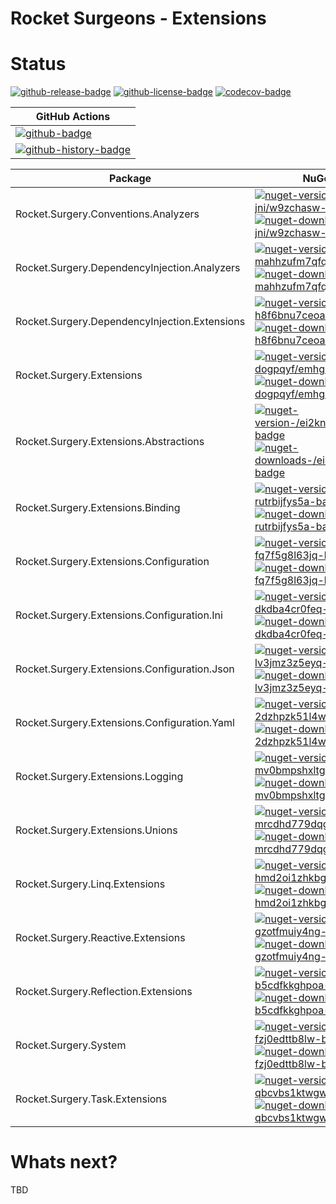 # Rocket Surgeons - Extensions

# Status

<!-- badges -->
[![github-release-badge]][github-release]
[![github-license-badge]][github-license]
[![codecov-badge]][codecov]
<!-- badges -->

<!-- history badges -->
| GitHub Actions |
| -------------- |
| [![github-badge]][github] |
| [![github-history-badge]][github] |
<!-- history badges -->

<!-- nuget packages -->
| Package | NuGet |
| ------- | ----- |
| Rocket.Surgery.Conventions.Analyzers | [![nuget-version-jni/w9zchasw-badge]![nuget-downloads-jni/w9zchasw-badge]][nuget-jni/w9zchasw] |
| Rocket.Surgery.DependencyInjection.Analyzers | [![nuget-version-mahhzufm7qfq-badge]![nuget-downloads-mahhzufm7qfq-badge]][nuget-mahhzufm7qfq] |
| Rocket.Surgery.DependencyInjection.Extensions | [![nuget-version-h8f6bnu7ceoa-badge]![nuget-downloads-h8f6bnu7ceoa-badge]][nuget-h8f6bnu7ceoa] |
| Rocket.Surgery.Extensions | [![nuget-version-dogpqyf/emhg-badge]![nuget-downloads-dogpqyf/emhg-badge]][nuget-dogpqyf/emhg] |
| Rocket.Surgery.Extensions.Abstractions | [![nuget-version-/ei2knddlveg-badge]![nuget-downloads-/ei2knddlveg-badge]][nuget-/ei2knddlveg] |
| Rocket.Surgery.Extensions.Binding | [![nuget-version-rutrbijfys5a-badge]![nuget-downloads-rutrbijfys5a-badge]][nuget-rutrbijfys5a] |
| Rocket.Surgery.Extensions.Configuration | [![nuget-version-fq7f5g8l63jq-badge]![nuget-downloads-fq7f5g8l63jq-badge]][nuget-fq7f5g8l63jq] |
| Rocket.Surgery.Extensions.Configuration.Ini | [![nuget-version-dkdba4cr0feq-badge]![nuget-downloads-dkdba4cr0feq-badge]][nuget-dkdba4cr0feq] |
| Rocket.Surgery.Extensions.Configuration.Json | [![nuget-version-lv3jmz3z5eyq-badge]![nuget-downloads-lv3jmz3z5eyq-badge]][nuget-lv3jmz3z5eyq] |
| Rocket.Surgery.Extensions.Configuration.Yaml | [![nuget-version-2dzhpzk51l4w-badge]![nuget-downloads-2dzhpzk51l4w-badge]][nuget-2dzhpzk51l4w] |
| Rocket.Surgery.Extensions.Logging | [![nuget-version-mv0bmpshxltg-badge]![nuget-downloads-mv0bmpshxltg-badge]][nuget-mv0bmpshxltg] |
| Rocket.Surgery.Extensions.Unions | [![nuget-version-mrcdhd779dqg-badge]![nuget-downloads-mrcdhd779dqg-badge]][nuget-mrcdhd779dqg] |
| Rocket.Surgery.Linq.Extensions | [![nuget-version-hmd2oi1zhkbg-badge]![nuget-downloads-hmd2oi1zhkbg-badge]][nuget-hmd2oi1zhkbg] |
| Rocket.Surgery.Reactive.Extensions | [![nuget-version-gzotfmuiy4ng-badge]![nuget-downloads-gzotfmuiy4ng-badge]][nuget-gzotfmuiy4ng] |
| Rocket.Surgery.Reflection.Extensions | [![nuget-version-b5cdfkkghpoa-badge]![nuget-downloads-b5cdfkkghpoa-badge]][nuget-b5cdfkkghpoa] |
| Rocket.Surgery.System | [![nuget-version-fzj0edttb8lw-badge]![nuget-downloads-fzj0edttb8lw-badge]][nuget-fzj0edttb8lw] |
| Rocket.Surgery.Task.Extensions | [![nuget-version-qbcvbs1ktwgw-badge]![nuget-downloads-qbcvbs1ktwgw-badge]][nuget-qbcvbs1ktwgw] |
<!-- nuget packages -->

# Whats next?

TBD

<!-- generated references -->
[github-release]: https://github.com/RocketSurgeonsGuild/Extensions/releases/latest
[github-release-badge]: https://img.shields.io/github/release/RocketSurgeonsGuild/Extensions.svg?logo=github&style=flat "Latest Release"
[github-license]: https://github.com/RocketSurgeonsGuild/Extensions/blob/master/LICENSE
[github-license-badge]: https://img.shields.io/github/license/RocketSurgeonsGuild/Extensions.svg?style=flat "License"
[codecov]: https://codecov.io/gh/RocketSurgeonsGuild/Extensions
[codecov-badge]: https://img.shields.io/codecov/c/github/RocketSurgeonsGuild/Extensions.svg?color=E03997&label=codecov&logo=codecov&logoColor=E03997&style=flat "Code Coverage"
[github]: https://github.com/RocketSurgeonsGuild/Extensions/actions?query=workflow%3Aci
[github-badge]: https://img.shields.io/github/workflow/status/RocketSurgeonsGuild/Extensions/ci.svg?label=github&logo=github&color=b845fc&logoColor=b845fc&style=flat "GitHub Actions Status"
[github-history-badge]: https://buildstats.info/github/chart/RocketSurgeonsGuild/Extensions?includeBuildsFromPullRequest=false "GitHub Actions History"
[nuget-jni/w9zchasw]: https://www.nuget.org/packages/Rocket.Surgery.Conventions.Analyzers/
[nuget-version-jni/w9zchasw-badge]: https://img.shields.io/nuget/v/Rocket.Surgery.Conventions.Analyzers.svg?color=004880&logo=nuget&style=flat-square "NuGet Version"
[nuget-downloads-jni/w9zchasw-badge]: https://img.shields.io/nuget/dt/Rocket.Surgery.Conventions.Analyzers.svg?color=004880&logo=nuget&style=flat-square "NuGet Downloads"
[nuget-mahhzufm7qfq]: https://www.nuget.org/packages/Rocket.Surgery.DependencyInjection.Analyzers/
[nuget-version-mahhzufm7qfq-badge]: https://img.shields.io/nuget/v/Rocket.Surgery.DependencyInjection.Analyzers.svg?color=004880&logo=nuget&style=flat-square "NuGet Version"
[nuget-downloads-mahhzufm7qfq-badge]: https://img.shields.io/nuget/dt/Rocket.Surgery.DependencyInjection.Analyzers.svg?color=004880&logo=nuget&style=flat-square "NuGet Downloads"
[nuget-h8f6bnu7ceoa]: https://www.nuget.org/packages/Rocket.Surgery.DependencyInjection.Extensions/
[nuget-version-h8f6bnu7ceoa-badge]: https://img.shields.io/nuget/v/Rocket.Surgery.DependencyInjection.Extensions.svg?color=004880&logo=nuget&style=flat-square "NuGet Version"
[nuget-downloads-h8f6bnu7ceoa-badge]: https://img.shields.io/nuget/dt/Rocket.Surgery.DependencyInjection.Extensions.svg?color=004880&logo=nuget&style=flat-square "NuGet Downloads"
[nuget-dogpqyf/emhg]: https://www.nuget.org/packages/Rocket.Surgery.Extensions/
[nuget-version-dogpqyf/emhg-badge]: https://img.shields.io/nuget/v/Rocket.Surgery.Extensions.svg?color=004880&logo=nuget&style=flat-square "NuGet Version"
[nuget-downloads-dogpqyf/emhg-badge]: https://img.shields.io/nuget/dt/Rocket.Surgery.Extensions.svg?color=004880&logo=nuget&style=flat-square "NuGet Downloads"
[nuget-/ei2knddlveg]: https://www.nuget.org/packages/Rocket.Surgery.Extensions.Abstractions/
[nuget-version-/ei2knddlveg-badge]: https://img.shields.io/nuget/v/Rocket.Surgery.Extensions.Abstractions.svg?color=004880&logo=nuget&style=flat-square "NuGet Version"
[nuget-downloads-/ei2knddlveg-badge]: https://img.shields.io/nuget/dt/Rocket.Surgery.Extensions.Abstractions.svg?color=004880&logo=nuget&style=flat-square "NuGet Downloads"
[nuget-rutrbijfys5a]: https://www.nuget.org/packages/Rocket.Surgery.Extensions.Binding/
[nuget-version-rutrbijfys5a-badge]: https://img.shields.io/nuget/v/Rocket.Surgery.Extensions.Binding.svg?color=004880&logo=nuget&style=flat-square "NuGet Version"
[nuget-downloads-rutrbijfys5a-badge]: https://img.shields.io/nuget/dt/Rocket.Surgery.Extensions.Binding.svg?color=004880&logo=nuget&style=flat-square "NuGet Downloads"
[nuget-fq7f5g8l63jq]: https://www.nuget.org/packages/Rocket.Surgery.Extensions.Configuration/
[nuget-version-fq7f5g8l63jq-badge]: https://img.shields.io/nuget/v/Rocket.Surgery.Extensions.Configuration.svg?color=004880&logo=nuget&style=flat-square "NuGet Version"
[nuget-downloads-fq7f5g8l63jq-badge]: https://img.shields.io/nuget/dt/Rocket.Surgery.Extensions.Configuration.svg?color=004880&logo=nuget&style=flat-square "NuGet Downloads"
[nuget-dkdba4cr0feq]: https://www.nuget.org/packages/Rocket.Surgery.Extensions.Configuration.Ini/
[nuget-version-dkdba4cr0feq-badge]: https://img.shields.io/nuget/v/Rocket.Surgery.Extensions.Configuration.Ini.svg?color=004880&logo=nuget&style=flat-square "NuGet Version"
[nuget-downloads-dkdba4cr0feq-badge]: https://img.shields.io/nuget/dt/Rocket.Surgery.Extensions.Configuration.Ini.svg?color=004880&logo=nuget&style=flat-square "NuGet Downloads"
[nuget-lv3jmz3z5eyq]: https://www.nuget.org/packages/Rocket.Surgery.Extensions.Configuration.Json/
[nuget-version-lv3jmz3z5eyq-badge]: https://img.shields.io/nuget/v/Rocket.Surgery.Extensions.Configuration.Json.svg?color=004880&logo=nuget&style=flat-square "NuGet Version"
[nuget-downloads-lv3jmz3z5eyq-badge]: https://img.shields.io/nuget/dt/Rocket.Surgery.Extensions.Configuration.Json.svg?color=004880&logo=nuget&style=flat-square "NuGet Downloads"
[nuget-2dzhpzk51l4w]: https://www.nuget.org/packages/Rocket.Surgery.Extensions.Configuration.Yaml/
[nuget-version-2dzhpzk51l4w-badge]: https://img.shields.io/nuget/v/Rocket.Surgery.Extensions.Configuration.Yaml.svg?color=004880&logo=nuget&style=flat-square "NuGet Version"
[nuget-downloads-2dzhpzk51l4w-badge]: https://img.shields.io/nuget/dt/Rocket.Surgery.Extensions.Configuration.Yaml.svg?color=004880&logo=nuget&style=flat-square "NuGet Downloads"
[nuget-mv0bmpshxltg]: https://www.nuget.org/packages/Rocket.Surgery.Extensions.Logging/
[nuget-version-mv0bmpshxltg-badge]: https://img.shields.io/nuget/v/Rocket.Surgery.Extensions.Logging.svg?color=004880&logo=nuget&style=flat-square "NuGet Version"
[nuget-downloads-mv0bmpshxltg-badge]: https://img.shields.io/nuget/dt/Rocket.Surgery.Extensions.Logging.svg?color=004880&logo=nuget&style=flat-square "NuGet Downloads"
[nuget-mrcdhd779dqg]: https://www.nuget.org/packages/Rocket.Surgery.Extensions.Unions/
[nuget-version-mrcdhd779dqg-badge]: https://img.shields.io/nuget/v/Rocket.Surgery.Extensions.Unions.svg?color=004880&logo=nuget&style=flat-square "NuGet Version"
[nuget-downloads-mrcdhd779dqg-badge]: https://img.shields.io/nuget/dt/Rocket.Surgery.Extensions.Unions.svg?color=004880&logo=nuget&style=flat-square "NuGet Downloads"
[nuget-hmd2oi1zhkbg]: https://www.nuget.org/packages/Rocket.Surgery.Linq.Extensions/
[nuget-version-hmd2oi1zhkbg-badge]: https://img.shields.io/nuget/v/Rocket.Surgery.Linq.Extensions.svg?color=004880&logo=nuget&style=flat-square "NuGet Version"
[nuget-downloads-hmd2oi1zhkbg-badge]: https://img.shields.io/nuget/dt/Rocket.Surgery.Linq.Extensions.svg?color=004880&logo=nuget&style=flat-square "NuGet Downloads"
[nuget-gzotfmuiy4ng]: https://www.nuget.org/packages/Rocket.Surgery.Reactive.Extensions/
[nuget-version-gzotfmuiy4ng-badge]: https://img.shields.io/nuget/v/Rocket.Surgery.Reactive.Extensions.svg?color=004880&logo=nuget&style=flat-square "NuGet Version"
[nuget-downloads-gzotfmuiy4ng-badge]: https://img.shields.io/nuget/dt/Rocket.Surgery.Reactive.Extensions.svg?color=004880&logo=nuget&style=flat-square "NuGet Downloads"
[nuget-b5cdfkkghpoa]: https://www.nuget.org/packages/Rocket.Surgery.Reflection.Extensions/
[nuget-version-b5cdfkkghpoa-badge]: https://img.shields.io/nuget/v/Rocket.Surgery.Reflection.Extensions.svg?color=004880&logo=nuget&style=flat-square "NuGet Version"
[nuget-downloads-b5cdfkkghpoa-badge]: https://img.shields.io/nuget/dt/Rocket.Surgery.Reflection.Extensions.svg?color=004880&logo=nuget&style=flat-square "NuGet Downloads"
[nuget-fzj0edttb8lw]: https://www.nuget.org/packages/Rocket.Surgery.System/
[nuget-version-fzj0edttb8lw-badge]: https://img.shields.io/nuget/v/Rocket.Surgery.System.svg?color=004880&logo=nuget&style=flat-square "NuGet Version"
[nuget-downloads-fzj0edttb8lw-badge]: https://img.shields.io/nuget/dt/Rocket.Surgery.System.svg?color=004880&logo=nuget&style=flat-square "NuGet Downloads"
[nuget-qbcvbs1ktwgw]: https://www.nuget.org/packages/Rocket.Surgery.Task.Extensions/
[nuget-version-qbcvbs1ktwgw-badge]: https://img.shields.io/nuget/v/Rocket.Surgery.Task.Extensions.svg?color=004880&logo=nuget&style=flat-square "NuGet Version"
[nuget-downloads-qbcvbs1ktwgw-badge]: https://img.shields.io/nuget/dt/Rocket.Surgery.Task.Extensions.svg?color=004880&logo=nuget&style=flat-square "NuGet Downloads"
<!-- generated references -->

<!-- nuke-data
github:
  owner: RocketSurgeonsGuild
  repository: Extensions
-->
